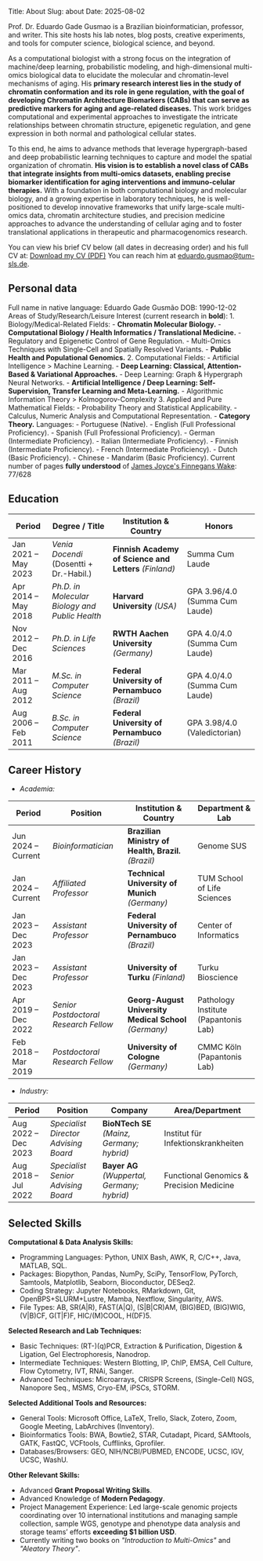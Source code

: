 Title: About
Slug: about
Date: 2025-08-02

Prof. Dr. Eduardo Gade Gusmao is a Brazilian bioinformatician, professor, and writer.
This site hosts his lab notes, blog posts, creative experiments, and tools for computer science, biological science, and beyond.

As a computational biologist with a strong focus on the integration of machine/deep learning, probabilistic modeling, and high-dimensional multi-omics biological data to elucidate the molecular and chromatin-level mechanisms of aging. His **primary research interest lies in the study of chromatin conformation and its role in gene regulation, with the goal of developing Chromatin Architecture Biomarkers (CABs) that can serve as predictive markers for aging and age-related diseases.** This work bridges computational and experimental approaches to investigate the intricate relationships between chromatin structure, epigenetic regulation, and gene expression in both normal and pathological cellular states.

To this end, he aims to advance methods that leverage hypergraph-based and deep probabilistic learning techniques to capture and model the spatial organization of chromatin. **His vision is to establish a novel class of CABs that integrate insights from multi-omics datasets, enabling precise biomarker identification for aging interventions and immuno-celular therapies.** With a foundation in both computational biology and molecular biology, and a growing expertise in laboratory techniques, he is well-positioned to develop innovative frameworks that unify large-scale multi-omics data, chromatin architecture studies, and precision medicine approaches to advance the understanding of cellular aging and to foster translational applications in therapeutic and pharmacogenomics research.

You can view his brief CV below (all dates in decreasing order) and his full CV at: [Download my CV (PDF)]({static}/CV.pdf)
You can reach him at eduardo.gusmao@tum-sls.de.

## **Personal data**

Full name in native language: Eduardo Gade Gusmão
DOB: 1990-12-02
Areas of Study/Research/Leisure Interest (current research in **bold**):
	1. Biology/Medical-Related Fields:
		- **Chromatin Molecular Biology.**
		- **Computational Biology / Health Informatics / Translational Medicine.**
		- Regulatory and Epigenetic Control of Gene Regulation.
		- Multi-Omics Techniques with Single-Cell and Spatially Resolved Variants.
		- **Public Health and Populational Genomics.**
	2. Computational Fields:
		- Artificial Intelligence > Machine Learning.
		- **Deep Learning: Classical, Attention-Based & Variational Approaches.**
		- Deep Learning: Graph & Hypergraph Neural Networks.
		- **Artificial Intelligence / Deep Learning: Self-Supervision, Transfer Learning and Meta-Learning.**
		- Algorithmic Information Theory > Kolmogorov-Complexity
	3. Applied and Pure Mathematical Fields:
		- Probability Theory and Statistical Applicability.
		- Calculus, Numeric Analysis and Computational Representation.
		- **Category Theory.**
Languages:
	- Portuguese (Native).
	- English (Full Professional Proficiency).
	- Spanish (Full Professional Proficiency).
	- German (Intermediate Proficiency).
	- Italian (Intermediate Proficiency).
	- Finnish (Intermediate Proficiency).
	- French (Intermediate Proficiency).
	- Dutch (Basic Proficiency).
	- Chinese - Mandarim (Basic Proficiency).
Current number of pages **fully understood** of [James Joyce's Finnegans Wake](https://github.com/eggduzao/gusmaolab/): 77/628

## **Education**

| Period              | Degree / Title                                 | Institution & Country                                  | Honors                         |
|---------------------|------------------------------------------------|--------------------------------------------------------|--------------------------------|
| Jan 2021 – May 2023 | _Venia Docendi_ (Dosentti + Dr.-Habil.)        | **Finnish Academy of Science and Letters** *(Finland)* | Summa Cum Laude                |
| Apr 2014 – May 2018 | _Ph.D. in Molecular Biology and Public Health_ | **Harvard University** *(USA)*                         | GPA 3.96/4.0 (Summa Cum Laude) |
| Nov 2012 – Dec 2016 | _Ph.D. in Life Sciences_                       | **RWTH Aachen University** *(Germany)*                 | GPA 4.0/4.0 (Summa Cum Laude)  |
| Mar 2011 – Aug 2012 | _M.Sc. in Computer Science_                    | **Federal University of Pernambuco** *(Brazil)*        | GPA 4.0/4.0 (Summa Cum Laude)  |
| Aug 2006 – Feb 2011 | _B.Sc. in Computer Science_                    | **Federal University of Pernambuco** *(Brazil)*        | GPA 3.98/4.0 (Valedictorian)   |

## **Career History**

- _Academia:_

| Period              | Position                              | Institution & Country                                  | Department & Lab                     |
|---------------------|---------------------------------------|--------------------------------------------------------|--------------------------------------|
| Jun 2024 – Current  | _Bioinformatician_                    | **Brazilian Ministry of Health, Brazil.** *(Brazil)*   | Genome SUS                           |
| Jan 2024 – Current  | _Affiliated Professor_                | **Technical University of Munich** *(Germany)*         | TUM School of Life Sciences          |
| Jan 2023 – Dec 2023 | _Assistant Professor_                 | **Federal University of Pernambuco** *(Brazil)*        | Center of Informatics                |
| Jan 2023 – Dec 2023 | _Assistant Professor_                 | **University of Turku** *(Finland)*                    | Turku Bioscience                     |
| Apr 2019 – Dec 2022 | _Senior Postdoctoral Research Fellow_ | **Georg-August University Medical School** *(Germany)* | Pathology Institute (Papantonis Lab) |
| Feb 2018 – Mar 2019 | _Postdoctoral Research Fellow_        | **University of Cologne** *(Germany)*                  | CMMC Köln (Papantonis Lab)           |

- _Industry:_

| Period              | Position                             | Company                                     | Area/Department                          |
|---------------------|--------------------------------------|---------------------------------------------|------------------------------------------|
| Aug 2022 – Dec 2023 | _Specialist Director Advising Board_ | **BioNTech SE** *(Mainz, Germany; hybrid)*  | Institut für Infektionskrankheiten       |
| Aug 2018 – Jul 2022 | _Specialist Senior Advising Board_   | **Bayer AG** *(Wuppertal, Germany; hybrid)* | Functional Genomics & Precision Medicine |

## **Selected Skills**

**Computational & Data Analysis Skills:**
- Programming Languages: Python, UNIX Bash, AWK, R, C/C++, Java, MATLAB, SQL.
- Packages: Biopython, Pandas, NumPy, SciPy, TensorFlow, PyTorch, Samtools, Matplotlib, Seaborn, Bioconductor, DESeq2.
- Coding Strategy: Jupyter Notebooks, RMarkdown, Git, OpenBPS+SLURM+Lustre, Mamba, Nextflow, Singularity, AWS.
- File Types: AB, SR(A|R), FAST(A|Q), (S|B|CR)AM, (BIG)BED, (BIG)WIG, (V|B)CF, G(T|F)F, HIC/(M)COOL, H(DF)5.

**Selected Research and Lab Techniques:**
- Basic Techniques: (RT-)(q)PCR, Extraction & Purification, Digestion & Ligation, Gel Electrophoresis, Nanodrop.
- Intermediate Techniques: Western Blotting, IP, ChIP, EMSA, Cell Culture, Flow Cytometry, IVT, RNAi, Sanger.
- Advanced Techniques: Microarrays, CRISPR Screens, (Single-Cell) NGS, Nanopore Seq., MSMS, Cryo-EM, iPSCs, STORM.

**Selected Additional Tools and Resources:**
- General Tools: Microsoft Office, LaTeX, Trello, Slack, Zotero, Zoom, Google Meeting, LabArchives (Inventory).
- Bioinformatics Tools: BWA, Bowtie2, STAR, Cutadapt, Picard, SAMtools, GATK, FastQC, VCFtools, Cufflinks, Gprofiler.
- Databases/Browsers: GEO, NIH/NCBI/PUBMED, ENCODE, UCSC, IGV, UCSC, WashU.

**Other Relevant Skills:**
- Advanced **Grant Proposal Writing Skills**.
- Advanced Knowledge of **Modern Pedagogy**.
- Project Management Experience: Led large-scale genomic projects coordinating over 10 international institutions and managing sample collection, sample WGS, genotype and phenotype data analysis and storage teams’ efforts **exceeding $1 billion USD**.
- Currently writing two books on _"Introduction to Multi-Omics"_ and _"Aleatory Theory"_.


